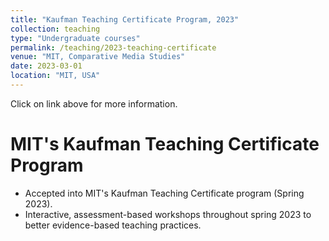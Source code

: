 ```yaml
---
title: "Kaufman Teaching Certificate Program, 2023"
collection: teaching
type: "Undergraduate courses"
permalink: /teaching/2023-teaching-certificate
venue: "MIT, Comparative Media Studies"
date: 2023-03-01
location: "MIT, USA"
---
```


Click on link above for more information.


MIT's Kaufman Teaching Certificate Program
======

* Accepted into MIT's Kaufman Teaching Certificate program (Spring 2023).
* Interactive, assessment-based workshops throughout spring 2023 to better evidence-based teaching practices.







